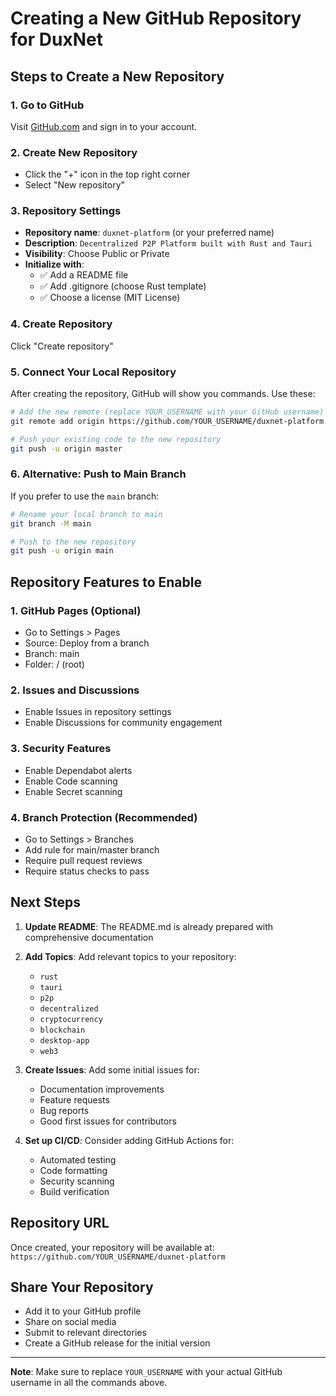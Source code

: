 # Creating a New GitHub Repository for DuxNet

## Steps to Create a New Repository

### 1. Go to GitHub
Visit [GitHub.com](https://github.com) and sign in to your account.

### 2. Create New Repository
- Click the "+" icon in the top right corner
- Select "New repository"

### 3. Repository Settings
- **Repository name**: `duxnet-platform` (or your preferred name)
- **Description**: `Decentralized P2P Platform built with Rust and Tauri`
- **Visibility**: Choose Public or Private
- **Initialize with**: 
  - ✅ Add a README file
  - ✅ Add .gitignore (choose Rust template)
  - ✅ Choose a license (MIT License)

### 4. Create Repository
Click "Create repository"

### 5. Connect Your Local Repository
After creating the repository, GitHub will show you commands. Use these:

```bash
# Add the new remote (replace YOUR_USERNAME with your GitHub username)
git remote add origin https://github.com/YOUR_USERNAME/duxnet-platform.git

# Push your existing code to the new repository
git push -u origin master
```

### 6. Alternative: Push to Main Branch
If you prefer to use the `main` branch:

```bash
# Rename your local branch to main
git branch -M main

# Push to the new repository
git push -u origin main
```

## Repository Features to Enable

### 1. GitHub Pages (Optional)
- Go to Settings > Pages
- Source: Deploy from a branch
- Branch: main
- Folder: / (root)

### 2. Issues and Discussions
- Enable Issues in repository settings
- Enable Discussions for community engagement

### 3. Security Features
- Enable Dependabot alerts
- Enable Code scanning
- Enable Secret scanning

### 4. Branch Protection (Recommended)
- Go to Settings > Branches
- Add rule for main/master branch
- Require pull request reviews
- Require status checks to pass

## Next Steps

1. **Update README**: The README.md is already prepared with comprehensive documentation
2. **Add Topics**: Add relevant topics to your repository:
   - `rust`
   - `tauri`
   - `p2p`
   - `decentralized`
   - `cryptocurrency`
   - `blockchain`
   - `desktop-app`
   - `web3`

3. **Create Issues**: Add some initial issues for:
   - Documentation improvements
   - Feature requests
   - Bug reports
   - Good first issues for contributors

4. **Set up CI/CD**: Consider adding GitHub Actions for:
   - Automated testing
   - Code formatting
   - Security scanning
   - Build verification

## Repository URL
Once created, your repository will be available at:
`https://github.com/YOUR_USERNAME/duxnet-platform`

## Share Your Repository
- Add it to your GitHub profile
- Share on social media
- Submit to relevant directories
- Create a GitHub release for the initial version

---

**Note**: Make sure to replace `YOUR_USERNAME` with your actual GitHub username in all the commands above. 